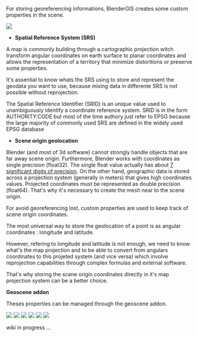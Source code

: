 For storing georeferencing informations, BlenderGIS creates some custom properties in the scene.

![](https://raw.githubusercontent.com/wiki/domlysz/blenderGIS/images/geoscene_idprops.jpg)

- **Spatial Reference System (SRS)**

A map is commonly building through a cartographic projection witch transform angular coordinates on earth surface to planar coordinates and allows the representation of a territory that minimize distoritions or preserve some properties.

It's assential to know whats the SRS using to store and represent the geodata you want to use, because mixing data in differente SRS is not possible without reprojection.

The Spatial Reference Identifier (SRID) is an unique value used to unambiguously identify a coordinate reference system. SRID is in the form AUTHORITY:CODE but most of the time authory just refer to EPSG because the large majority of commonly used SRS are defined in the widely used EPSG database


- **Scene origin geolocation**

Blender (and most of 3d software) cannot strongly handle objects that are far away scene origin. Furthermore, Blender works with coordinates as single precision (float32). The single float value actually has about [7 significant digits of precision](http://en.wikipedia.org/wiki/Floating_point#Internal_representation). On the other hand, geographic data is stored across a projection system (generally in meters) that gives high coordinates values. Projected coordinates must be represented as double precision (float64). That's why it's necessary to create the mesh near to the scene origin.

For avoid georeferencing lost, custom properties are used to keep track of scene origin coordinates.

The most universal way to store the geolocation of a point is as angular coordinates : longitude and latitude.

However, refering to longitude and latitude is not enough, we need to know what's the map projection and to be able to convert from angulars coordinates to this projeted system (and vice versa) which involve reprojection capabilities through complex formulas and external software.

That's why storing the scene origin coordinates directly in it's map projection system can be a better choice.



**Geoscene addon**


Theses properties can be managed through the geoscene addon.

![](https://raw.githubusercontent.com/wiki/domlysz/blenderGIS/images/geoscene_panel.jpg)
![](https://raw.githubusercontent.com/wiki/domlysz/blenderGIS/images/geoscene_prefs.jpg)
![](https://raw.githubusercontent.com/wiki/domlysz/blenderGIS/images/geoscene_set_crs.jpg)
![](https://raw.githubusercontent.com/wiki/domlysz/blenderGIS/images/geoscene_add_predef_crs.jpg)
![](https://raw.githubusercontent.com/wiki/domlysz/blenderGIS/images/geoscene_link_origin.jpg)
![](https://raw.githubusercontent.com/wiki/domlysz/blenderGIS/images/geoscene_broken.jpg)


wiki in progress ...
